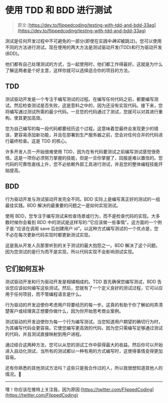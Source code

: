 # 使用 TDD 和 BDD 进行测试

> 原文:[https://dev.to/flippedcoding/testing-with-tdd-and-bdd-33ag](https://dev.to/flippedcoding/testing-with-tdd-and-bdd-33ag)

测试是任何开发过程中不可避免的一部分(即使在实践中*确实*被跳过)。您可以使用不同的方法进行测试。现在使用的两大方法是测试驱动开发(TDD)和行为驱动开发(BDD)。

他们都有自己处理测试的方式，当一起使用时，他们都工作得最好。这就是为什么了解这两者是个好主意，这样你就可以选择适合你的项目的方法。

## [](#tdd)TDD

测试驱动开发是一个专注于编写测试的过程。在编写任何代码之前，都要编写测试。然后检查测试是否失败，这是意料之中的，因为还没有实现代码。接下来，您将编写通过测试所需的最少代码。一旦您的代码通过了测试，您就可以对其进行重构，使其更加高效。

您为自己编写的每一段代码都要经历这个过程。这意味着您最终会发现更少的错误，更容易添加新功能，并且在部署到生产服务器之前，您会对任何合并的代码进行最终检查。这是 TDD 的核心。

许多开发人员一开始很难使用 TDD，因为在有代码要测试之前编写测试感觉很奇怪。这是一项你必须努力掌握的技能，但是一旦你掌握了，回报是难以置信的。您代码的可靠性直线上升，您不必依赖外部工具进行测试，并且您的整体编程技能开始提高。

## [](#bdd)BDD

行为驱动开发与测试驱动开发完全不同。BDD 实际上是编写真正好的测试的一组最佳实践。BDD 解决的最重要的问题之一是如何实现测试。

使用 BDD，您专注于编写测试来检查场景或行为，而不是检查代码的实现。大多数时候你会看到 BDD 中的测试是这样写的:“它应该做一些事情”。这方面的一个例子是:“应该在调用 save 后创建用户 id”。以这种方式编写测试的一个优点是，您不必在每次更新代码实现时都更新测试实现。

这是我从开发人员那里听到的关于测试的最大抱怨之一。BDD 解决了这个问题。因为您测试的是行为而不是实现，所以代码实现不会影响测试实现。

## [](#how-they-complement-each-other)它们如何互补

测试驱动开发和行为驱动开发是相辅相成的。TDD 首先确保您编写测试，BDD 告诉您应该如何编写这些测试。然后，您就有了一个定义良好的测试过程，它可以应用于任何项目，而不管编程语言是什么。

行为驱动的开发迫使你考虑用户将要经历的每一步。这真的有助于你了解如何弄清楚客户或经理真正想要你做什么，因为你开始思考商业案例。

测试驱动的开发迫使你为每一个行为编写测试。当您知道用户期望的确切行为时，为其编写代码会更容易。它使您编写更高效的代码，因为您只需编写足够通过测试的代码，并且测试直接映射到用户进程。

通过结合这两种方法，您可以从您的测试工作中获得最大的收益。然后你可以开始进入自动化测试，当所有的测试都以一种有用的方式编写时，这使得事情变得更加容易。

还有你熟悉的其他测试方法吗？这些只是我合作过的人，所以我很想知道其他人的情况。🙂

* * *

嘿！你应该在推特上关注我，因为原因:[https://twitter.com/FlippedCoding](https://twitter.com/FlippedCoding)